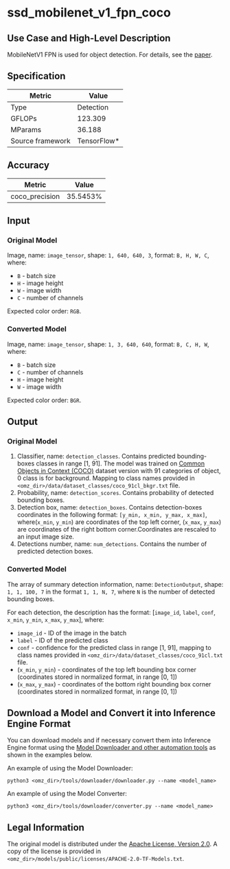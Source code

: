 # ssd_mobilenet_v1_fpn_coco

## Use Case and High-Level Description

MobileNetV1 FPN is used for object detection. For details, see the [paper](https://arxiv.org/abs/1807.03284).

## Specification

| Metric            | Value         |
|-------------------|---------------|
| Type              | Detection     |
| GFLOPs            | 123.309       |
| MParams           | 36.188        |
| Source framework  | TensorFlow\*  |

## Accuracy

| Metric         | Value   |
| -------------- | ------- |
| coco_precision | 35.5453%|

## Input

### Original Model

Image, name: `image_tensor`, shape: `1, 640, 640, 3`, format: `B, H, W, C`, where:

- `B` - batch size
- `H` - image height
- `W` - image width
- `C` - number of channels

Expected color order: `RGB`.

### Converted Model

Image, name: `image_tensor`, shape: `1, 3, 640, 640`, format: `B, C, H, W`, where:

- `B` - batch size
- `C` - number of channels
- `H` - image height
- `W` - image width

Expected color order: `BGR`.

## Output

### Original Model

1. Classifier, name: `detection_classes`. Contains predicted bounding-boxes classes in range [1, 91]. The model was trained on [Common Objects in Context (COCO)](https://cocodataset.org/#home) dataset version with 91 categories of object, 0 class is for background. Mapping to class names provided in `<omz_dir>/data/dataset_classes/coco_91cl_bkgr.txt` file.
2. Probability, name: `detection_scores`. Contains probability of detected bounding boxes.
3. Detection box, name: `detection_boxes`. Contains detection-boxes coordinates in the following format: `[y_min, x_min, y_max, x_max]`, where(`x_min`, `y_min`) are coordinates of the top left corner, (`x_max`, `y_max`) are coordinates of the right bottom corner.Coordinates are rescaled to an input image size.
4. Detections number, name: `num_detections`. Contains the number of predicted detection boxes.

### Converted Model

The array of summary detection information, name: `DetectionOutput`, shape: `1, 1, 100, 7` in the format `1, 1, N, 7`, where `N` is the number of detected
bounding boxes.

For each detection, the description has the format:
[`image_id`, `label`, `conf`, `x_min`, `y_min`, `x_max`, `y_max`], where:

- `image_id` - ID of the image in the batch
- `label` - ID of the predicted class
- `conf` - confidence for the predicted class in range [1, 91], mapping to class names provided in `<omz_dir>/data/dataset_classes/coco_91cl.txt` file.
- (`x_min`, `y_min`) - coordinates of the top left bounding box corner (coordinates stored in normalized format, in range [0, 1])
- (`x_max`, `y_max`) - coordinates of the bottom right bounding box corner  (coordinates stored in normalized format, in range [0, 1])

## Download a Model and Convert it into Inference Engine Format

You can download models and if necessary convert them into Inference Engine format using the [Model Downloader and other automation tools](../../../tools/downloader/README.md) as shown in the examples below.

An example of using the Model Downloader:
```
python3 <omz_dir>/tools/downloader/downloader.py --name <model_name>
```

An example of using the Model Converter:
```
python3 <omz_dir>/tools/downloader/converter.py --name <model_name>
```

## Legal Information

The original model is distributed under the
[Apache License, Version 2.0](https://raw.githubusercontent.com/tensorflow/models/master/LICENSE).
A copy of the license is provided in `<omz_dir>/models/public/licenses/APACHE-2.0-TF-Models.txt`.

